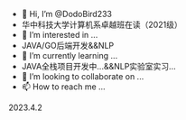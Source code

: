 - 👋 Hi, I’m @DodoBird233
- 华中科技大学计算机系卓越班在读（2021级）
- 👀 I’m interested in ...
- JAVA/GO后端开发&&NLP
- 🌱 I’m currently learning ...
- JAVA全栈项目开发中...&&NLP实验室实习...
- 💞️ I’m looking to collaborate on ...
- 📫 How to reach me ...

<!---
Mario2901/Mario2901 is a ✨ special ✨ repository because its `README.md` (this file) appears on your GitHub profile.
You can click the Preview link to take a look at your changes.
--->
2023.4.2

